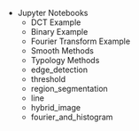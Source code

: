 
- Jupyter Notebooks
	- DCT Example
	- Binary Example
	- Fourier Transform Example 
	- Smooth Methods
	- Typology Methods 
	- edge_detection
	- threshold
	- region_segmentation
	- line 
	- hybrid_image
	- fourier_and_histogram